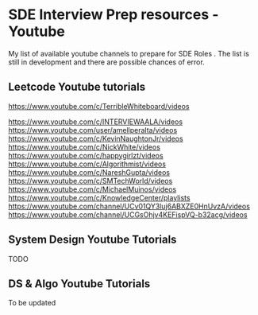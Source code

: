 # SDE Interview Prep resources - Youtube
My list of available youtube channels to prepare for SDE Roles . The list is still in development and there are possible chances of error. 

## Leetcode Youtube tutorials

https://www.youtube.com/c/TerribleWhiteboard/videos

https://www.youtube.com/c/INTERVIEWAALA/videos
https://www.youtube.com/user/amellperalta/videos
https://www.youtube.com/c/KevinNaughtonJr/videos
https://www.youtube.com/c/NickWhite/videos
https://www.youtube.com/c/happygirlzt/videos
https://www.youtube.com/c/Algorithmist/videos
https://www.youtube.com/c/NareshGupta/videos
https://www.youtube.com/c/SMTechWorld/videos
https://www.youtube.com/c/MichaelMuinos/videos
https://www.youtube.com/c/KnowledgeCenter/playlists
https://www.youtube.com/channel/UCv01QY3luj6ABXZE0HnUvzA/videos
https://www.youtube.com/channel/UCGsOhjv4KEFispVQ-b32acg/videos

## System Design Youtube Tutorials
TODO

## DS & Algo Youtube Tutorials
To be updated
